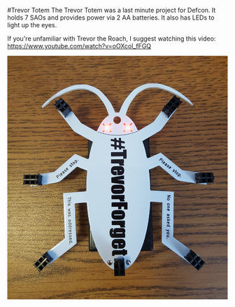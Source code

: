 #Trevor Totem
The Trevor Totem was a last minute project for Defcon. It holds 7 SAOs and provides power via 2 AA batteries. It also has LEDs to light up the eyes.

If you're unfamiliar with Trevor the Roach, I suggest watching this video: https://www.youtube.com/watch?v=oOXcol_fFGQ

![](https://github.com/compukidmike/DC26/blob/master/Trevor%20Totem/TrevorTotem.jpg)

